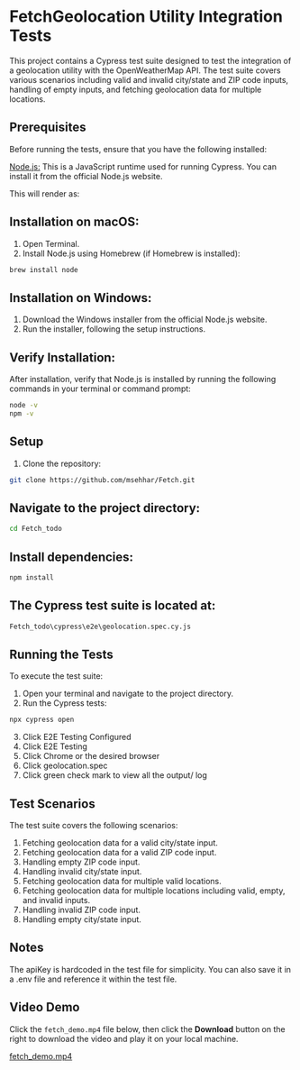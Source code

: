 # FetchGeolocation Utility Integration Tests
This project contains a Cypress test suite designed to test the integration of a geolocation utility with the OpenWeatherMap API. The test suite covers various scenarios including valid and invalid city/state and ZIP code inputs, handling of empty inputs, and fetching geolocation data for multiple locations.

## Prerequisites
Before running the tests, ensure that you have the following installed:

[Node.js:](https://nodejs.org/en) This is a JavaScript runtime used for running Cypress. You can install it from the official Node.js website.


This will render as:

## Installation on macOS:

1. Open Terminal.
2. Install Node.js using Homebrew (if Homebrew is installed):

```bash
brew install node
````

## Installation on Windows:
1. Download the Windows installer from the official Node.js website.
2. Run the installer, following the setup instructions.

## Verify Installation:

After installation, verify that Node.js is installed by running the following commands in your terminal or command prompt:
```bash
node -v
npm -v
````

## Setup

1. Clone the repository:
```bash
git clone https://github.com/msehhar/Fetch.git
````

## Navigate to the project directory:
```bash
cd Fetch_todo
````

## Install dependencies:
```bash
npm install
````

## The Cypress test suite is located at:
```bash
Fetch_todo\cypress\e2e\geolocation.spec.cy.js
````

## Running the Tests
To execute the test suite:
1. Open your terminal and navigate to the project directory.
2. Run the Cypress tests:
```bash
npx cypress open
````
3. Click E2E Testing Configured
4. Click E2E Testing
5. Click Chrome or the desired browser
6. Click geolocation.spec
7. Click green check mark to view all the output/ log

## Test Scenarios
The test suite covers the following scenarios:

1. Fetching geolocation data for a valid city/state input.
2. Fetching geolocation data for a valid ZIP code input.
3. Handling empty ZIP code input.
4. Handling invalid city/state input.
5. Fetching geolocation data for multiple valid locations.
6. Fetching geolocation data for multiple locations including valid, empty, and invalid inputs.
7. Handling invalid ZIP code input.
8. Handling empty city/state input.

## Notes
The apiKey is hardcoded in the test file for simplicity. You can also save it in a .env file and reference it within the test file.

## Video Demo

Click the `fetch_demo.mp4` file below, then click the **Download** button on the right to download the video and play it on your local machine.

[fetch_demo.mp4](fetch_demo.mp4)
